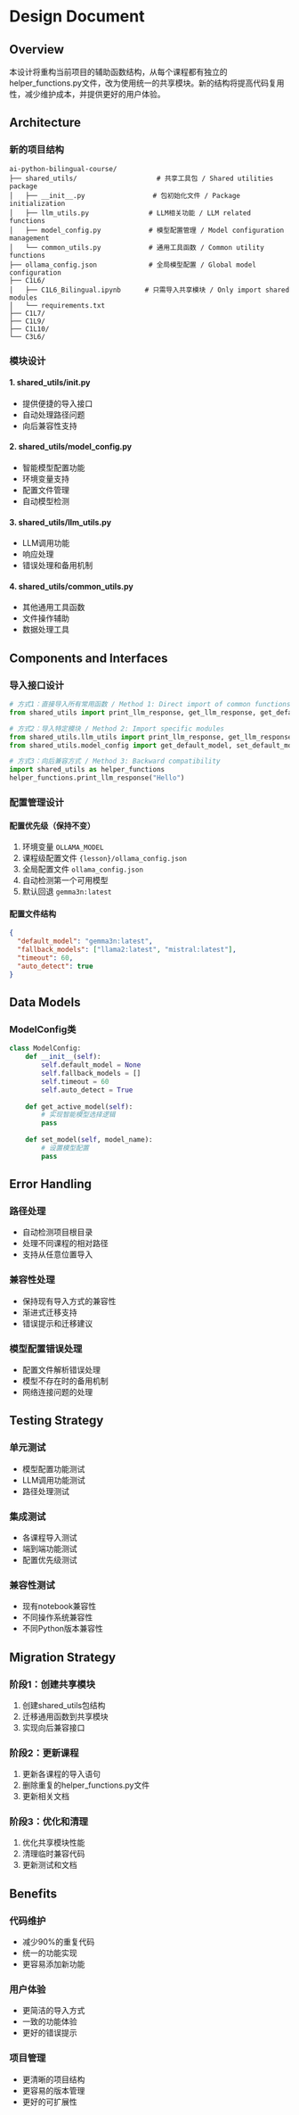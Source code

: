 # Design Document

## Overview

本设计将重构当前项目的辅助函数结构，从每个课程都有独立的helper_functions.py文件，改为使用统一的共享模块。新的结构将提高代码复用性，减少维护成本，并提供更好的用户体验。

## Architecture

### 新的项目结构

```
ai-python-bilingual-course/
├── shared_utils/                    # 共享工具包 / Shared utilities package
│   ├── __init__.py                 # 包初始化文件 / Package initialization
│   ├── llm_utils.py               # LLM相关功能 / LLM related functions
│   ├── model_config.py            # 模型配置管理 / Model configuration management
│   └── common_utils.py            # 通用工具函数 / Common utility functions
├── ollama_config.json             # 全局模型配置 / Global model configuration
├── C1L6/
│   ├── C1L6_Bilingual.ipynb      # 只需导入共享模块 / Only import shared modules
│   └── requirements.txt
├── C1L7/
├── C1L9/
├── C1L10/
└── C3L6/
```

### 模块设计

#### 1. shared_utils/__init__.py
- 提供便捷的导入接口
- 自动处理路径问题
- 向后兼容性支持

#### 2. shared_utils/model_config.py
- 智能模型配置功能
- 环境变量支持
- 配置文件管理
- 自动模型检测

#### 3. shared_utils/llm_utils.py
- LLM调用功能
- 响应处理
- 错误处理和备用机制

#### 4. shared_utils/common_utils.py
- 其他通用工具函数
- 文件操作辅助
- 数据处理工具

## Components and Interfaces

### 导入接口设计

```python
# 方式1：直接导入所有常用函数 / Method 1: Direct import of common functions
from shared_utils import print_llm_response, get_llm_response, get_default_model, set_default_model

# 方式2：导入特定模块 / Method 2: Import specific modules
from shared_utils.llm_utils import print_llm_response, get_llm_response
from shared_utils.model_config import get_default_model, set_default_model

# 方式3：向后兼容方式 / Method 3: Backward compatibility
import shared_utils as helper_functions
helper_functions.print_llm_response("Hello")
```

### 配置管理设计

#### 配置优先级（保持不变）
1. 环境变量 `OLLAMA_MODEL`
2. 课程级配置文件 `{lesson}/ollama_config.json`
3. 全局配置文件 `ollama_config.json`
4. 自动检测第一个可用模型
5. 默认回退 `gemma3n:latest`

#### 配置文件结构
```json
{
  "default_model": "gemma3n:latest",
  "fallback_models": ["llama2:latest", "mistral:latest"],
  "timeout": 60,
  "auto_detect": true
}
```

## Data Models

### ModelConfig类
```python
class ModelConfig:
    def __init__(self):
        self.default_model = None
        self.fallback_models = []
        self.timeout = 60
        self.auto_detect = True
    
    def get_active_model(self):
        # 实现智能模型选择逻辑
        pass
    
    def set_model(self, model_name):
        # 设置模型配置
        pass
```

## Error Handling

### 路径处理
- 自动检测项目根目录
- 处理不同课程的相对路径
- 支持从任意位置导入

### 兼容性处理
- 保持现有导入方式的兼容性
- 渐进式迁移支持
- 错误提示和迁移建议

### 模型配置错误处理
- 配置文件解析错误处理
- 模型不存在时的备用机制
- 网络连接问题的处理

## Testing Strategy

### 单元测试
- 模型配置功能测试
- LLM调用功能测试
- 路径处理测试

### 集成测试
- 各课程导入测试
- 端到端功能测试
- 配置优先级测试

### 兼容性测试
- 现有notebook兼容性
- 不同操作系统兼容性
- 不同Python版本兼容性

## Migration Strategy

### 阶段1：创建共享模块
1. 创建shared_utils包结构
2. 迁移通用函数到共享模块
3. 实现向后兼容接口

### 阶段2：更新课程
1. 更新各课程的导入语句
2. 删除重复的helper_functions.py文件
3. 更新相关文档

### 阶段3：优化和清理
1. 优化共享模块性能
2. 清理临时兼容代码
3. 更新测试和文档

## Benefits

### 代码维护
- 减少90%的重复代码
- 统一的功能实现
- 更容易添加新功能

### 用户体验
- 更简洁的导入方式
- 一致的功能体验
- 更好的错误提示

### 项目管理
- 更清晰的项目结构
- 更容易的版本管理
- 更好的可扩展性